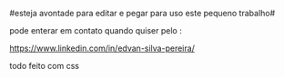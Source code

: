 #esteja avontade para editar e pegar para uso este pequeno trabalho#

pode enterar em contato quando quiser pelo :


https://www.linkedin.com/in/edvan-silva-pereira/

todo feito com css